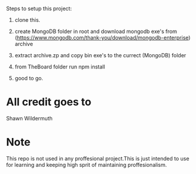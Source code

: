 Steps to setup this project:

1) clone this.

2) create MongoDB folder in root and download mongodb exe's from (https://www.mongodb.com/thank-you/download/mongodb-enterprise) archive

3) extract archive.zp and copy bin exe's to the currect (MongoDB) folder

4) from TheBoard folder run npm install

5) good to go.


# All credit goes to 
 Shawn Wildermuth

# Note
This repo is not used in any proffesional project.This is just intended to use for learning and keeping high sprit of maintaining proffesionalism.
